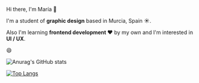 Hi there, I'm María 👋

I'm a student of <b>graphic design</b> based in Murcia, Spain ☀️. 

Also I'm learning <b>frontend development ❤️</b> by my own and I'm interested in <b>UI / UX</b>.

😄

![Anurag's GitHub stats](https://github-readme-stats.vercel.app/api?username=marialemon&show_icons=true&title_color=343434&icon_color=343434)

[![Top Langs](https://github-readme-stats.vercel.app/api/top-langs/?username=marialemon&layout=compact)](https://github.com/anuraghazra/github-readme-stats)
